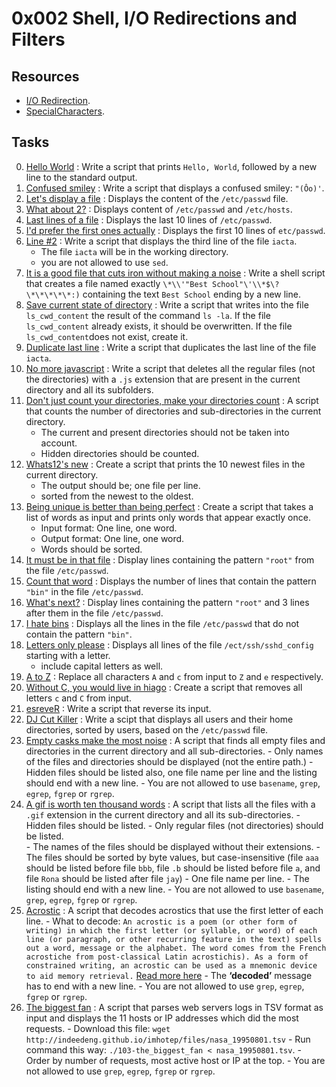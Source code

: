 # 0x002 Shell, I/O Redirections and Filters

## Resources

- [I/O Redirection](http://linuxcommand.org/lc3_lts0070.php).
- [SpecialCharacters](http://mywiki.wooledge.org/BashGuide/SpecialCharacters).

## Tasks

0. [Hello World](./0-hello_world) : Write a script that prints `Hello, World`, followed by a new line to the standard output.
1. [Confused smiley](./1-confused_smiley) : Write a script that displays a confused smiley: `"(Ôo)'`.
2. [Let's display a file](./2-hellofile) : Displays the content of the `/etc/passwd` file.
3. [What about 2?](./3-twofiles) : Displays content of `/etc/passwd` and `/etc/hosts`.
4. [Last lines of a file](./4-lastlines) : Displays the last 10 lines of `/etc/passwd`.
5. [I'd prefer the first ones actually](./5-firstlines) : Displays the first 10 lines of `etc/passwd`.
6. [Line #2](./6-third_line) : Write a script that displays the third line of the file `iacta`.
   - The file `iacta` will be in the working directory. 
   - you are not allowed to use `sed`.
7. [It is a good file that cuts iron without making a noise](./7-file) : Write a shell script that creates a file named exactly `\*\\'"Best School"\'\\*$\?\*\*\*\*\*:)` containing the text `Best School` ending by a new line.
8. [Save current state of directory](./8-cwd_state) : Write a script that writes into the file `ls_cwd_content` the result of the command `ls -la`. If the file `ls_cwd_content` already exists, it should be overwritten. If the file `ls_cwd_content`does not exist, create it.
9. [Duplicate last line](./9-duplicate_last_line) : Write a script that duplicates the last line of the file `iacta`.
10. [No more javascript](./10-no_more_js) : Write a script that deletes all the regular files (not the directories) with a `.js` extension that are present in the current directory and all its subfolders.
11. [Don't just count your directories, make your directories count](./11-directories) : A script that counts the number of directories and sub-directories in the current directory.
    - The current and present directories should not be taken into account.
    - Hidden directories should be counted.
12. [Whats12's new](./12-newest_files) : Create a script that prints the 10 newest files in the current directory.
    - The output should be; one file per line.
    - sorted from the newest to the oldest.
13. [Being unique is better than being perfect](./13-unique) : Create a script that takes a list of words as input and prints only words that appear exactly once.
    - Input format: One line, one word.
    - Output format: One line, one word.
    - Words should be sorted.
14. [It must be in that file](./14-findthatword) : Display lines containing the pattern `"root"` from the file `/etc/passwd`.
15. [Count that word](./15-countthatword) : Displays the number of lines that contain the pattern `"bin"` in the file `/etc/passwd`.
16. [What's next?](./16-whatsnext) : Display lines containing the pattern `"root"` and 3 lines after them in the file `/etc/passwd`.
17. [I hate bins](./17-hidethisword) : Displays all the lines in the file `/etc/passwd` that do not contain the pattern `"bin"`.
18. [Letters only please](./18-letteronly) : Displays all lines of the file `/ect/ssh/sshd_config` starting with a letter.
    - include capital letters as well.
19. [A to Z](./19-AZ) : Replace all characters `A` and `c` from input to `Z` and `e` respectively.
20. [Without C, you would live in hiago](./20-hiago) : Create a script that removes all letters `c` and `C` from input.
21. [esreveR](./21-reverse) : Write a script that reverse its input.
22. [DJ Cut Killer](./22-users_and_homes) : Write a scipt that displays all users and their home directories, sorted by users, based on the `/etc/passwd` file.
100. [Empty casks make the most noise](./100-empty_casks) : A script that finds all empty files and directories in the current directory and all sub-directories.
    - Only names of the files and directories should be displayed (not the entire path.)
    - Hidden files should be listed also, one file name per line and the listing should end with a new line.
    - You are not allowed to use `basename`, `grep`, `egrep`, `fgrep` or `rgrep`.
101. [A gif is worth ten thousand words](./101-gifs) : A script that lists all the files with a `.gif` extension in the current directory and all its sub-directories.
    - Hidden files should be listed.
    - Only regular files (not directories) should be listed.  
    - The names of the files should be displayed without their extensions. 
    - The files should be sorted by byte values, but case-insensitive (file `aaa` should be listed before file `bbb`, file `.b` should be listed before file `a`, and file `Rona` should be listed after file `jay`) 
    - One file name per line. 
    - The listing should end with a new line. 
    - You are not allowed to use `basename`, `grep`, `egrep`, `fgrep` or `rgrep`. 
102. [Acrostic](./102-acrostic) : A script that decodes acrostics that use the first letter of each line.
    - What to decode: `An acrostic is a poem (or other form of writing) in which the first letter (or syllable, or word) of each line (or paragraph, or other recurring feature in the text) spells out a word, message or the alphabet. The word comes from the French acrostiche from post-classical Latin acrostichis). As a form of constrained writing, an acrostic can be used as a mnemonic device to aid memory retrieval.` [Read more here](https://en.wikipedia.org/wiki/Acrostic)
    - The **‘decoded’** message has to end with a new line.
    - You are not allowed to use `grep`, `egrep`, `fgrep` or `rgrep`.
103. [The biggest fan](./103-the_biggest_fan) : A script that parses web servers logs in TSV format as input and displays the 11 hosts or IP addresses which did the most requests.
    - Download this file: `wget http://indeedeng.github.io/imhotep/files/nasa_19950801.tsv`
    - Run command this way: `./103-the_biggest_fan < nasa_19950801.tsv`.
    - Order by number of requests, most active host or IP at the top.
    - You are not allowed to use `grep`, `egrep`, `fgrep` or `rgrep`.
